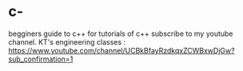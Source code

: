 # c-
begginers guide to c++
for tutorials of c++ subscribe to my youtube channel.
KT's engineering classes :  https://www.youtube.com/channel/UCBkBfayRzdkqxZCWBxwDjGw?sub_confirmation=1
